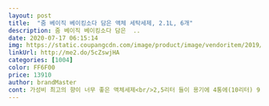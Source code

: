 ```yaml
---
layout: post 
title:  "줌 베이직 베이킹소다 담은 액체 세탁세제, 2.1L, 6개" 
description: 줌 베이직 베이킹소다 담은  ..
date: 2020-07-17 06:15:14 
img: https://static.coupangcdn.com/image/product/image/vendoritem/2019/04/19/4348127283/53219385-4237-4acc-8952-b3605bafc535.jpg 
linkUrl: http://me2.do/5cZswjHA 
categories: [1004] 
color: FF6F00 
price: 13910 
author: brandMaster 
cont: 가성비 최고의 향이 너무 좋은 액체세제<br/>2,5리터 들이 용기에 4통에(10리터) 9천원되는 가격에 구입하게 되니<br/>✅구매동기 기존에 사용하던 다른 브랜드의 세탁세제를 다 사용해서 이번에는 사용하지 않았던 세탁세제를 구매해보고 싶어서 줌 세탁세제 제품을 구매하게 되었습니다!<br/>✅무게 한 통에 2.<br/>5L 상품이여서 상당히 무겁습니다! 그래서 택배가 굉장히 무거웠습니다.<br/> 한 통도 무거운편인데 네통이 담긴 택배는 훨씬 무거워서 택배가 경비실에 보관 하시는것 보다는 메시지칸에 문 앞에 배송 부탁드리는 문구를 적으시는게 좋습니다.<br/><br/>✅오염제거 옷에 묻은지 얼마안된 오염은 잘 제거해주는 제품입니다.<br/> 하얀색옷에 화장품이 묻어도 그 날 세탁하먼 깨끗하게 다시 하얀색으로 만들어주는 오염도를 잘 제거해주는 세탁세제 입니다.<br/> 그렇지만 오염이 오래된 옷은 세탁을해도 오염이 그대로 더라구요.<br/> 그래서 오염이 된 옷은 바로바로 세탁을해야 잘 지워지는 느낌을 받았습니다.<br/> 그래도 향기가 정말 좋은데 오염도 대부분 제거가 잘 되어서 가격을 보면 최고의 가성비 세제라고 느껴질만큼 추천하고 싶은 액체세제 입니다!<br/>✅제 상품평이 여러분의 소중한 구매에 도움되길 바랄게요!✅<br/>✅제조기한 2020.<br/>03.<br/>12 제조되어 최근에 제조되었음을 알 수 있습니다! 제조기한은 세탁세제 뒷 면에 적혀있습니다.<br/> (제가 상품평을 6월달에 작성하였지만 오랫동안 제품을 사용해보고 더욱 자세한 후기를 남기기 위해서 구매는 2개월전에 구매하였습니다! 그래서 최근제조된 상품이 맞습니다!)<br/>✅줌 세제의 단점 오래된 오염은 잘 지워지지 않는다.<br/> 그래서 옷에 무언가가 묻었을시 최대한 빠르게 하루를 넘기지 않고 세탁해주어야 오염을 없앨 수 있다.<br/> 예전에 밥 먹다가 흘린 김칫국물이 옷에 묻었는데 시간이 오래 지나서 세탁해도 오염이 그대로 있었다.<br/> 그렇지만 하얀옷을 입다가 파운데이션을 바른 피부를 스치면서 묻었던 화장품은 그 날 바로 세탁을 해주었더니 하얀색으로 깨끗하게 세탁되었다.<br/><br/>✅줌 세제의 장점 향기가 좋은편이다.<br/> 세탁소를 지나갈때 맡을 수 있는 향처럼 향기롭고 풍부한 향이다.<br/> 향의 지속력도 나쁘지 않습니다.<br/> 그리고 오래된 오염만 아니면 금방 묻은 오염은 금방 지워진다.<br/> 하루에 묻은 오염은 하루안에 세탁하면 지워진다.<br/><br/>✅컬러 컬러는 맑은 바다 컬러처럼 투명한 푸른 컬러입니다! 저는 컬러가 정말 예뻤습니다.<br/> 저는 제주도 바다처럼 맑고 투명한 컬러를 좋아하는데 줌 세탁세제 컬러가 그런 맑은 바다같은 컬러입니다.<br/><br/>✅향기 향기가 정말 좋아요! 감탄이 나오는 정도의 향기입니다.<br/><br/>✅향의 지속력 향의 지속력도 좋은편입니다.<br/> 세탁하고 빨래를 널을때 향기가 너무 좋아서 빨래를 널을때 기분이 좋습니다.<br/> 옷을 입으면 공기중에 향이 증발하지만 하루정도는 은은하게 향이 유지되는것 같습니다.<br/><br/>가성비 짱!!^^♡<br/>그래도 쿠팡이 잇어서 이런제품<br/>근데 검색하다 보니  이러케<br/> 
---
```

 